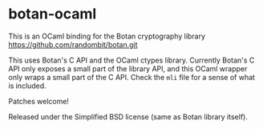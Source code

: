 # botan-ocaml

This is an OCaml binding for the Botan cryptography library
https://github.com/randombit/botan.git

This uses Botan's C API and the OCaml ctypes library. Currently Botan's C API
only exposes a small part of the library API, and this OCaml wrapper only wraps
a small part of the C API. Check the `mli` file for a sense of what is included.

Patches welcome!

Released under the Simplified BSD license (same as Botan library itself).
